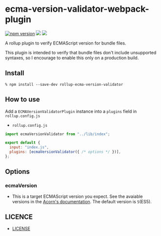 # ecma-version-validator-webpack-plugin
[![npm version](https://badge.fury.io/js/rollup-plugin-ecma-version-validator.svg)](https://badge.fury.io/js/rollup-plugin-ecma-version-validator)
[![](https://github.com/koba04/rollup-plugin-ecma-version-validator/workflows/test/badge.svg)](https://github.com/koba04/rollup-plugin-ecma-version-validator/actions?workflow=test)
[![](https://github.com/koba04/rollup-plugin-ecma-version-validator/workflows/lint/badge.svg)](https://github.com/koba04/rollup-plugin-ecma-version-validator/actions?workflow=lint)

A rollup plugin to verify ECMAScript version for bundle files.

This plugin is intended to verify that bundle files don't include unsupported syntaxes, so I encourage to enable this only on a production build.

## Install

```
% npm install --save-dev rollup-ecma-version-validator
```

## How to use

Add a `ECMAVersionValidatorPlugin` instance into a `plugins` field in `rollup.config.js`

- `rollup.config.js`

```js
import ecmaVersionValidator from "../lib/index";

export default {
  input: "index.js",
  plugins: [ecmaVersionValidator({ /* options */ })],
};
```

## Options

### ecmaVersion

- This is a target ECMAScript version you expect. See the avaiable versions in the [Acorn's documentation](https://github.com/acornjs/acorn/tree/master/acorn#interface). The default version is `5`(ES5).

## LICENCE

- [LICENSE](./LICENSE)